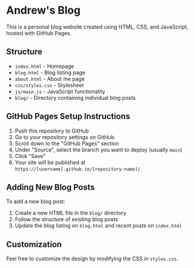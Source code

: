 # Andrew's Blog

This is a personal blog website created using HTML, CSS, and JavaScript, hosted with GitHub Pages.

## Structure

- `index.html` - Homepage
- `blog.html` - Blog listing page
- `about.html` - About me page
- `css/styles.css` - Stylesheet
- `js/main.js` - JavaScript functionality
- `blog/` - Directory containing individual blog posts

## GitHub Pages Setup Instructions

1. Push this repository to GitHub
2. Go to your repository settings on GitHub
3. Scroll down to the "GitHub Pages" section
4. Under "Source", select the branch you want to deploy (usually `main`)
5. Click "Save"
6. Your site will be published at `https://[username].github.io/[repository-name]/`

## Adding New Blog Posts

To add a new blog post:

1. Create a new HTML file in the `blog/` directory
2. Follow the structure of existing blog posts
3. Update the blog listing on `blog.html` and recent posts on `index.html`

## Customization

Feel free to customize the design by modifying the CSS in `styles.css`.